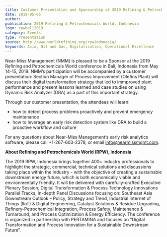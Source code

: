```yaml
---  
title: Customer Presentation and Sponsorship at 2019 Refining & Petrochemicals World, Indonesia
date: 2019-05-05
author: 
publication: 2019 Refining & Petrochemicals World, Indonesia
logo: rpwbali2019
category: Events
type: Presentation
source: http://www.worldrefining.org/rpwindonesia/
keywords: Asia, Oil and Gas, Digitalization, Operational Excellence
---
```

Near-Miss Management (NMM) is pleased to be a Sponsor at the 2019 Refining and Petrochemicals World conference in Bali, Indonesia from May 14-15, 2019. NMM’s participation will be accompanied by a customer presentation: Section Manager of Process Improvement (Olefins Plant) will discuss their digital transformation strategy that led to immproved plant performance and present lessons learned and case studies on using Dynamic Risk Analyzer (DRA) as a part of this important strategy.

Through our customer presentation, the attendees will learn:

- how to detect process problems proactively and prevent emergency maintenance
- how to leverage an early risk detection system like DRA to build a proactive workflow and culture

For any questions about Near-Miss Management’s early risk analytics software, please call +1-267-603-2378, or email info@nearmissmgmt.com.

**About Refining and Petrochemicals World (RPW), Indonesia**

The 2019 RPW, Indonesia brings together 400+ industry professionals to highlight the strategic, commercial, technical solutions and discussions taking place within the industry - with the objective of creating a sustainable downstream energy future, which is both economically viable and environmentally friendly. It will be delivered with carefully-crafted Executive Plenary Session, Digital Transformation & Process Technology Innovations Parallel Tracks, In-depth Panel Discussions focusing on: Southeast Asia Downstream Outlook – Policy, Strategy and Trend, Industrial Internet of Things (IIoT) & Digital Engineering, Catalyst Solutions & Residue Upgrading, Refinery-Petrochemical Integration, Process Safety, Maintenance & Turnaround, and Process Optimization & Energy Efficiency. The conference is organized in partnership with PERTAMINA and focuses on “Digital Transformation and Process Innovation for a Sustainable Downstream Future”.
